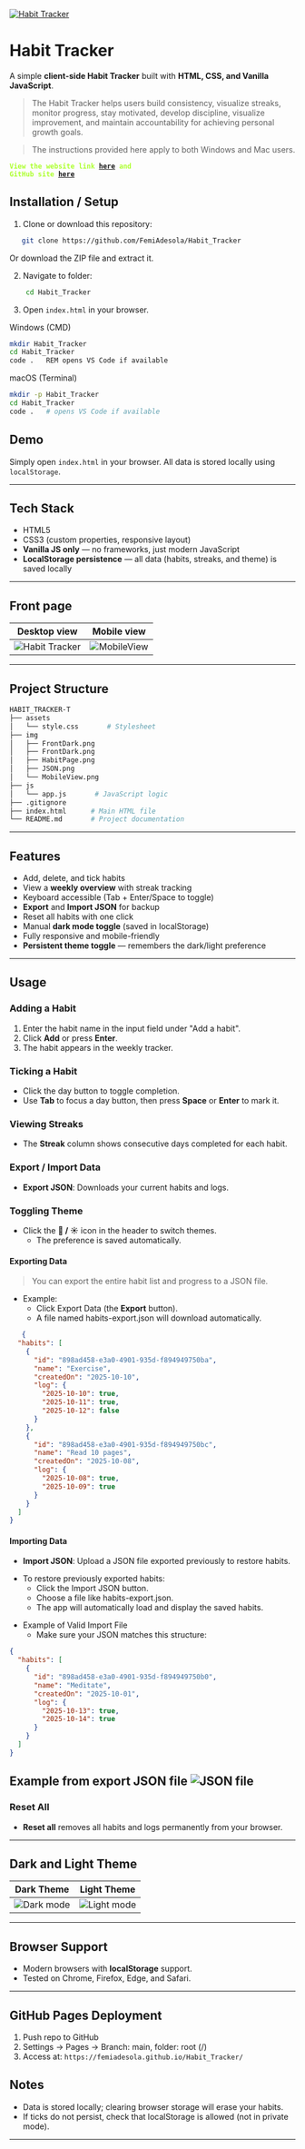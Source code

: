[![Habit Tracker](https://github.com/FemiAdesola/Habit_Tracker/actions/workflows/main.yml/badge.svg?branch=main)](https://github.com/FemiAdesola/Habit_Tracker/actions)

# Habit Tracker

A simple **client-side Habit Tracker** built with **HTML, CSS, and Vanilla JavaScript**.

> The Habit Tracker helps users build consistency, visualize streaks, monitor progress, stay motivated, develop discipline, visualize improvement, and maintain accountability for achieving personal growth goals.

> The instructions provided here apply to both Windows and Mac users.

<code style="color : greenyellow"><strong>View the website link [here](https://femi-oyinloye-habit-tracker.netlify.app) and GitHub site [here](https://femiadesola.github.io/Habit_Tracker/)</strong></code>

## Installation / Setup
1. Clone or download this repository:
```bash
   git clone https://github.com/FemiAdesola/Habit_Tracker 
```
   Or download the ZIP file and extract it.

2. Navigate to folder: 
```bash 
    cd Habit_Tracker
```
3. Open `index.html` in your browser.


Windows (CMD)
```bash
mkdir Habit_Tracker
cd Habit_Tracker 
code .   REM opens VS Code if available 
```

macOS (Terminal)
```bash
mkdir -p Habit_Tracker
cd Habit_Tracker
code .   # opens VS Code if available
```

## Demo

Simply open `index.html` in your browser. All data is stored locally using `localStorage`.

---
## Tech Stack
- HTML5
- CSS3 (custom properties, responsive layout)
- **Vanilla JS only** — no frameworks, just modern JavaScript  
- **LocalStorage persistence** — all data (habits, streaks, and theme) is saved locally  
---

## Front page
| Desktop view | Mobile view|
|-------------|--------------|
| ![Habit Tracker](/img/HabitPage.png) | ![MobileView](/img/MobileView.png) |

---

## Project Structure
```bash
HABIT_TRACKER-T
├── assets
│   └── style.css       # Stylesheet
├── img
│   ├── FrontDark.png
│   ├── FrontDark.png
│   ├── HabitPage.png
│   ├── JSON.png
│   └── MobileView.png
├── js
│   └── app.js       # JavaScript logic
├── .gitignore
├── index.html      # Main HTML file
└── README.md       # Project documentation
```
---

## Features

- Add, delete, and tick habits  
- View a **weekly overview** with streak tracking  
- Keyboard accessible (Tab + Enter/Space to toggle)  
- **Export** and **Import JSON** for backup  
- Reset all habits with one click  
- Manual **dark mode toggle** (saved in localStorage)  
- Fully responsive and mobile-friendly 
- **Persistent theme toggle** — remembers the dark/light preference  
---

## Usage

### Adding a Habit

1. Enter the habit name in the input field under "Add a habit".
2. Click **Add** or press **Enter**.
3. The habit appears in the weekly tracker.

### Ticking a Habit

- Click the day button to toggle completion.
- Use **Tab** to focus a day button, then press **Space** or **Enter** to mark it.

### Viewing Streaks

- The **Streak** column shows consecutive days completed for each habit.

### Export / Import Data

- **Export JSON**: Downloads your current habits and logs.

### Toggling Theme
- Click the **🌙 / ☀️** icon in the header  to switch themes.
  * The preference is saved automatically.

#### Exporting  Data
> You can export the entire habit list and progress to a JSON file.

+ Example:
   * Click Export Data (the **Export** button).
   * A file named habits-export.json will download automatically.
```json
   {
  "habits": [
    {
      "id": "898ad458-e3a0-4901-935d-f894949750ba",
      "name": "Exercise",
      "createdOn": "2025-10-10",
      "log": {
        "2025-10-10": true,
        "2025-10-11": true,
        "2025-10-12": false
      }
    },
    {
      "id": "898ad458-e3a0-4901-935d-f894949750bc",
      "name": "Read 10 pages",
      "createdOn": "2025-10-08",
      "log": {
        "2025-10-08": true,
        "2025-10-09": true
      }
    }
  ]
}
```
#### Importing Data
- **Import JSON**: Upload a JSON file exported previously to restore habits.
+ To restore previously exported habits:
   * Click the Import JSON button.
   * Choose a file like habits-export.json.
   * The app will automatically load and display the saved habits.

* Example of Valid Import File
   + Make sure your JSON matches this structure:
```json
{
  "habits": [
    {
      "id": "898ad458-e3a0-4901-935d-f894949750b0",
      "name": "Meditate",
      "createdOn": "2025-10-01",
      "log": {
        "2025-10-13": true,
        "2025-10-14": true
      }
    }
  ]
}

```
Example from export JSON file
![JSON file](/img/JSON.png)
---
### Reset All

- **Reset all** removes all habits and logs permanently from your browser.

---

## Dark and Light Theme

| Dark Theme | Light Theme |
|-------------|--------------|
| ![Dark mode](/img/FrontDark.png) | ![Light mode](/img/FrontLight.png) |

---

## Browser Support

- Modern browsers with **localStorage** support.
- Tested on Chrome, Firefox, Edge, and Safari.

---

## GitHub Pages Deployment
1. Push repo to GitHub
2. Settings → Pages → Branch: main, folder: root (/)
3. Access at: `https://femiadesola.github.io/Habit_Tracker/`


## Notes

- Data is stored locally; clearing browser storage will erase your habits.
- If ticks do not persist, check that localStorage is allowed (not in private mode).

---